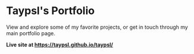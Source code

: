 # Taypsl's Portfolio 

View and explore some of my favorite projects, or get in touch through my main portfolio page. 

**Live site at https://taypsl.github.io/taypsl/**





